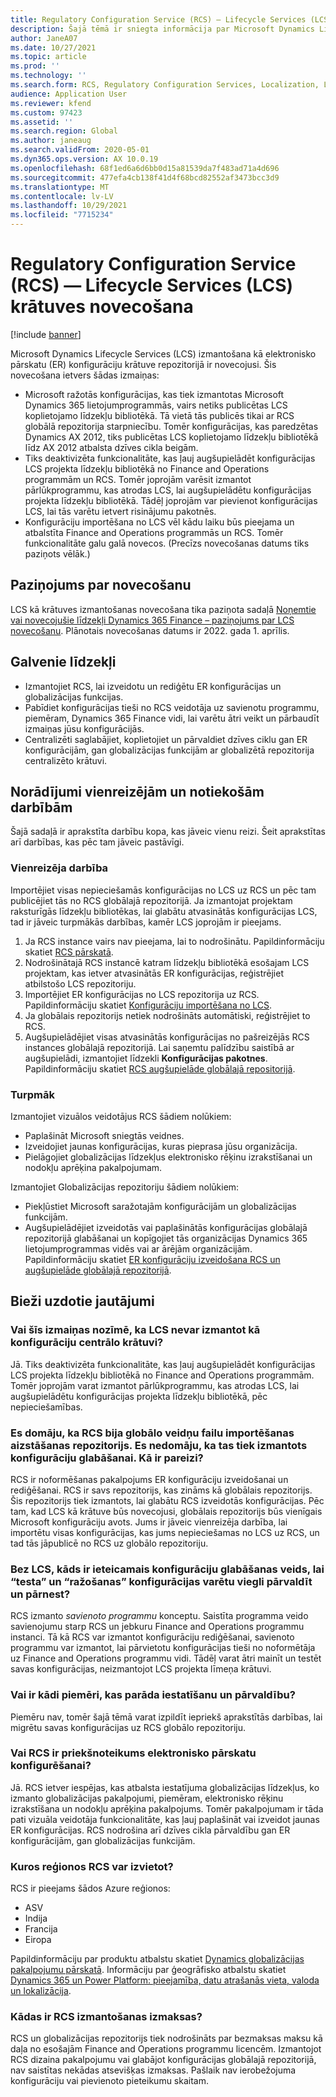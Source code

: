 ```yaml
---
title: Regulatory Configuration Service (RCS) – Lifecycle Services (LCS) krātuves novecošana
description: Šajā tēmā ir sniegta informācija par Microsoft Dynamics Lifecycle Services (LCS) krātuves novecošanu, kas ir plānots kā daļa no Regulatory Configuration Service (RCS) globālā repozitorija izlaides.
author: JaneA07
ms.date: 10/27/2021
ms.topic: article
ms.prod: ''
ms.technology: ''
ms.search.form: RCS, Regulatory Configuration Services, Localization, LCS storage, LCS storage deprecation
audience: Application User
ms.reviewer: kfend
ms.custom: 97423
ms.assetid: ''
ms.search.region: Global
ms.author: janeaug
ms.search.validFrom: 2020-05-01
ms.dyn365.ops.version: AX 10.0.19
ms.openlocfilehash: 68f1ed6a6d6bb0d15a81539da7f483ad71a4d696
ms.sourcegitcommit: 477efa4cb138f41d4f68bcd82552af3473bcc3d9
ms.translationtype: MT
ms.contentlocale: lv-LV
ms.lasthandoff: 10/29/2021
ms.locfileid: "7715234"
---
```

# <a name="regulatory-configuration-service-rcs--lifecycle-services-lcs-storage-deprecation"></a>Regulatory Configuration Service (RCS) — Lifecycle Services (LCS) krātuves novecošana

[!include [banner](../includes/banner.md)]

Microsoft Dynamics Lifecycle Services (LCS) izmantošana kā elektronisko pārskatu (ER) konfigurāciju krātuve repozitorijā ir novecojusi. Šis novecošana ietvers šādas izmaiņas:

- Microsoft ražotās konfigurācijas, kas tiek izmantotas Microsoft Dynamics 365 lietojumprogrammās, vairs netiks publicētas LCS koplietojamo līdzekļu bibliotēkā. Tā vietā tās publicēs tikai ar RCS globālā repozitorija starpniecību. Tomēr konfigurācijas, kas paredzētas Dynamics AX 2012, tiks publicētas LCS koplietojamo līdzekļu bibliotēkā līdz AX 2012 atbalsta dzīves cikla beigām.
- Tiks deaktivizēta funkcionalitāte, kas ļauj augšupielādēt konfigurācijas LCS projekta līdzekļu bibliotēkā no Finance and Operations programmām un RCS. Tomēr joprojām varēsit izmantot pārlūkprogrammu, kas atrodas LCS, lai augšupielādētu konfigurācijas projekta līdzekļu bibliotēkā. Tādēļ joprojām var pievienot konfigurācijas LCS, lai tās varētu ietvert risinājumu pakotnēs.
- Konfigurāciju importēšana no LCS vēl kādu laiku būs pieejama un atbalstīta Finance and Operations programmās un RCS. Tomēr funkcionalitāte galu galā novecos. (Precīzs novecošanas datums tiks paziņots vēlāk.)

## <a name="deprecation-notice"></a>Paziņojums par novecošanu

LCS kā krātuves izmantošanas novecošana tika paziņota sadaļā [Noņemtie vai novecojušie līdzekļi Dynamics 365 Finance – paziņojums par LCS novecošanu](../get-started/removed-deprecated-features-finance.md#features-removed-or-deprecated-in-the-finance-10017-release). Plānotais novecošanas datums ir 2022. gada 1. aprīlis.

## <a name="key-features"></a>Galvenie līdzekļi

- Izmantojiet RCS, lai izveidotu un rediģētu ER konfigurācijas un globalizācijas funkcijas.
- Pabīdiet konfigurācijas tieši no RCS veidotāja uz savienotu programmu, piemēram, Dynamics 365 Finance vidi, lai varētu ātri veikt un pārbaudīt izmaiņas jūsu konfigurācijās.
- Centralizēti saglabājiet, koplietojiet un pārvaldiet dzīves ciklu gan ER konfigurācijām, gan globalizācijas funkcijām ar globalizētā repozitorija centralizēto krātuvi.

## <a name="guidance-for-one-time-and-ongoing-actions"></a>Norādījumi vienreizējām un notiekošām darbībām

Šajā sadaļā ir aprakstīta darbību kopa, kas jāveic vienu reizi. Šeit aprakstītas arī darbības, kas pēc tam jāveic pastāvīgi.

### <a name="one-time-action"></a>Vienreizēja darbība

Importējiet visas nepieciešamās konfigurācijas no LCS uz RCS un pēc tam publicējiet tās no RCS globālajā repozitorijā. Ja izmantojat projektam raksturīgās līdzekļu bibliotēkas, lai glabātu atvasinātās konfigurācijas LCS, tad ir jāveic turpmākās darbības, kamēr LCS joprojām ir pieejams.

1. Ja RCS instance vairs nav pieejama, lai to nodrošinātu. Papildinformāciju skatiet [RCS pārskatā](rcs-overview.md).
2. Nodrošinātajā RCS instancē katram līdzekļu bibliotēkā esošajam LCS projektam, kas ietver atvasinātās ER konfigurācijas, reģistrējiet atbilstošo LCS repozitoriju.
3. Importējiet ER konfigurācijas no LCS repozitorija uz RCS. Papildinformāciju skatiet [Konfigurāciju importēšana no LCS](../../dev-itpro/analytics/tasks/er-import-configuration-lifecycle-services.md).
4. Ja globālais repozitorijs netiek nodrošināts automātiski, reģistrējiet to RCS.
5. Augšupielādējiet visas atvasinātās konfigurācijas no pašreizējās RCS instances globālajā repozitorijā. Lai saņemtu palīdzību saistībā ar augšupielādi, izmantojiet līdzekli **Konfigurācijas pakotnes**. Papildinformāciju skatiet [RCS augšupielāde globālajā repositorijā](rcs-global-repo-upload.md).

### <a name="going-forward"></a>Turpmāk

Izmantojiet vizuālos veidotājus RCS šādiem nolūkiem:

- Paplašināt Microsoft sniegtās veidnes.
- Izveidojiet jaunas konfigurācijas, kuras pieprasa jūsu organizācija.
- Pielāgojiet globalizācijas līdzekļus elektronisko rēķinu izrakstīšanai un nodokļu aprēķina pakalpojumam.

Izmantojiet Globalizācijas repozitoriju šādiem nolūkiem:

- Piekļūstiet Microsoft saražotajām konfigurācijām un globalizācijas funkcijām.
- Augšupielādējiet izveidotās vai paplašinātās konfigurācijas globālajā repozitorijā glabāšanai un kopīgojiet tās organizācijas Dynamics 365 lietojumprogrammas vidēs vai ar ārējām organizācijām. Papildinformāciju skatiet [ER konfigurāciju izveidošana RCS un augšupielāde globālajā repozitorijā](rcs-global-repo-upload.md).

## <a name="frequently-asked-questions"></a>Bieži uzdotie jautājumi

### <a name="does-this-change-mean-that-lcs-cant-be-used-as-central-storage-for-configurations"></a>Vai šīs izmaiņas nozīmē, ka LCS nevar izmantot kā konfigurāciju centrālo krātuvi?

Jā. Tiks deaktivizēta funkcionalitāte, kas ļauj augšupielādēt konfigurācijas LCS projekta līdzekļu bibliotēkā no Finance and Operations programmām. Tomēr joprojām varat izmantot pārlūkprogrammu, kas atrodas LCS, lai augšupielādētu konfigurācijas projekta līdzekļu bibliotēkā, pēc nepieciešamības.

### <a name="i-thought-that-rcs-was-a-replacement-repository-for-importing-global-template-files-i-didnt-think-that-its-used-to-store-configurations-which-is-correct"></a>Es domāju, ka RCS bija globālo veidņu failu importēšanas aizstāšanas repozitorijs. Es nedomāju, ka tas tiek izmantots konfigurāciju glabāšanai. Kā ir pareizi?

RCS ir noformēšanas pakalpojums ER konfigurāciju izveidošanai un rediģēšanai. RCS ir savs repozitorijs, kas zināms kā globālais repozitorijs. Šis repozitorijs tiek izmantots, lai glabātu RCS izveidotās konfigurācijas. Pēc tam, kad LCS kā krātuve būs novecojusi, globālais repozitorijs būs vienīgais Microsoft konfigurāciju avots. Jums ir jāveic vienreizēja darbība, lai importētu visas konfigurācijas, kas jums nepieciešamas no LCS uz RCS, un tad tās jāpublicē no RCS uz globālo repozitoriju.

### <a name="without-lcs-what-is-the-suggested-way-to-store-configurations-so-that-test-and-production-configurations-can-easily-be-managed-and-transferred"></a>Bez LCS, kāds ir ieteicamais konfigurāciju glabāšanas veids, lai “testa” un “ražošanas” konfigurācijas varētu viegli pārvaldīt un pārnest?

RCS izmanto *savienoto programmu* konceptu. Saistīta programma veido savienojumu starp RCS un jebkuru Finance and Operations programmu instanci. Tā kā RCS var izmantot konfigurāciju rediģēšanai, savienoto programmu var izmantot, lai pārvietotu konfigurācijas tieši no noformētāja uz Finance and Operations programmu vidi. Tādēļ varat ātri mainīt un testēt savas konfigurācijas, neizmantojot LCS projekta līmeņa krātuvi.

### <a name="are-there-any-examples-that-show-the-setup-and-management"></a>Vai ir kādi piemēri, kas parāda iestatīšanu un pārvaldību?

Piemēru nav, tomēr šajā tēmā varat izpildīt iepriekš aprakstītās darbības, lai migrētu savas konfigurācijas uz RCS globālo repozitoriju.

### <a name="is-rcs-a-prerequisite-to-configure-electronic-reporting"></a>Vai RCS ir priekšnoteikums elektronisko pārskatu konfigurēšanai?

Jā. RCS ietver iespējas, kas atbalsta iestatījuma globalizācijas līdzekļus, ko izmanto globalizācijas pakalpojumi, piemēram, elektronisko rēķinu izrakstīšana un nodokļu aprēķina pakalpojums. Tomēr pakalpojumam ir tāda pati vizuāla veidotāja funkcionalitāte, kas ļauj paplašināt vai izveidot jaunas ER konfigurācijas. RCS nodrošina arī dzīves cikla pārvaldību gan ER konfigurācijām, gan globalizācijas funkcijām.

### <a name="which-regions-can-rcs-be-deployed-in"></a>Kuros reģionos RCS var izvietot?

RCS ir pieejams šādos Azure reģionos:

- ASV
- Indija
- Francija
- Eiropa

Papildinformāciju par produktu atbalstu skatiet [Dynamics globalizācijas pakalpojumu pārskatā](globalization-services-overview.md). Informāciju par ģeogrāfisko atbalstu skatiet [Dynamics 365 un Power Platform: pieejamība, datu atrašanās vieta, valoda un lokalizācija](https://aka.ms/rcs/D365Productavailabilityguide).

### <a name="whats-the-cost-of-using-rcs"></a>Kādas ir RCS izmantošanas izmaksas?

RCS un globalizācijas repozitorijs tiek nodrošināts par bezmaksas maksu kā daļa no esošajām Finance and Operations programmu licencēm. Izmantojot RCS dizaina pakalpojumu vai glabājot konfigurācijas globālajā repozitorijā, nav saistītas nekādas atsevišķas izmaksas. Pašlaik nav ierobežojuma konfigurāciju vai pievienoto pieteikumu skaitam.
